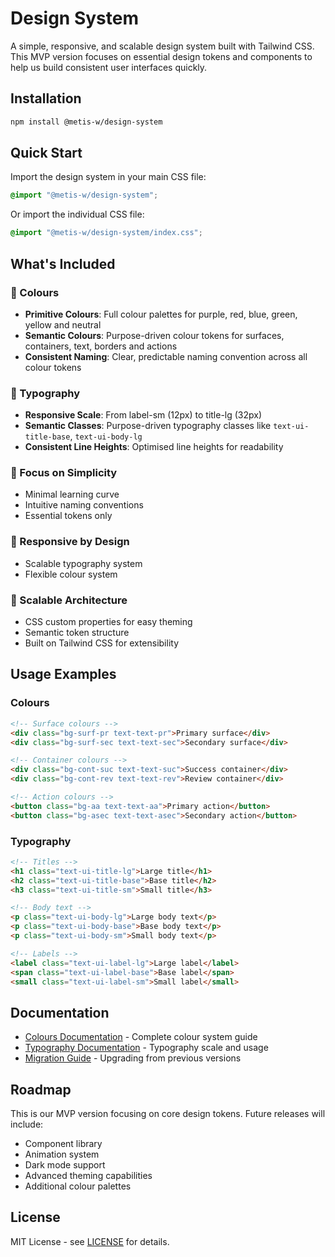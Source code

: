 # Design System

A simple, responsive, and scalable design system built with Tailwind CSS. This MVP version focuses on essential design tokens and components to help us build consistent user interfaces quickly.

## Installation

```bash
npm install @metis-w/design-system
```

## Quick Start

Import the design system in your main CSS file:

```css
@import "@metis-w/design-system";
```

Or import the individual CSS file:

```css
@import "@metis-w/design-system/index.css";
```

## What's Included

### 🎨 Colours

-   **Primitive Colours**: Full colour palettes for purple, red, blue, green, yellow and neutral
-   **Semantic Colours**: Purpose-driven colour tokens for surfaces, containers, text, borders and actions
-   **Consistent Naming**: Clear, predictable naming convention across all colour tokens

### 📝 Typography

-   **Responsive Scale**: From label-sm (12px) to title-lg (32px)
-   **Semantic Classes**: Purpose-driven typography classes like `text-ui-title-base`, `text-ui-body-lg`
-   **Consistent Line Heights**: Optimised line heights for readability

### 🎯 Focus on Simplicity

-   Minimal learning curve
-   Intuitive naming conventions
-   Essential tokens only

### 📱 Responsive by Design

-   Scalable typography system
-   Flexible colour system

### 🔧 Scalable Architecture

-   CSS custom properties for easy theming
-   Semantic token structure
-   Built on Tailwind CSS for extensibility

## Usage Examples

### Colours

```html
<!-- Surface colours -->
<div class="bg-surf-pr text-text-pr">Primary surface</div>
<div class="bg-surf-sec text-text-sec">Secondary surface</div>

<!-- Container colours -->
<div class="bg-cont-suc text-text-suc">Success container</div>
<div class="bg-cont-rev text-text-rev">Review container</div>

<!-- Action colours -->
<button class="bg-aa text-text-aa">Primary action</button>
<button class="bg-asec text-text-asec">Secondary action</button>
```

### Typography

```html
<!-- Titles -->
<h1 class="text-ui-title-lg">Large title</h1>
<h2 class="text-ui-title-base">Base title</h2>
<h3 class="text-ui-title-sm">Small title</h3>

<!-- Body text -->
<p class="text-ui-body-lg">Large body text</p>
<p class="text-ui-body-base">Base body text</p>
<p class="text-ui-body-sm">Small body text</p>

<!-- Labels -->
<label class="text-ui-label-lg">Large label</label>
<span class="text-ui-label-base">Base label</span>
<small class="text-ui-label-sm">Small label</small>
```

## Documentation

-   [Colours Documentation](./docs/colors.md) - Complete colour system guide
-   [Typography Documentation](./docs/typography.md) - Typography scale and usage
-   [Migration Guide](./docs/migration.md) - Upgrading from previous versions

## Roadmap

This is our MVP version focusing on core design tokens. Future releases will include:

-   Component library
-   Animation system
-   Dark mode support
-   Advanced theming capabilities
-   Additional colour palettes

## License

MIT License - see [LICENSE](./LICENSE) for details.
